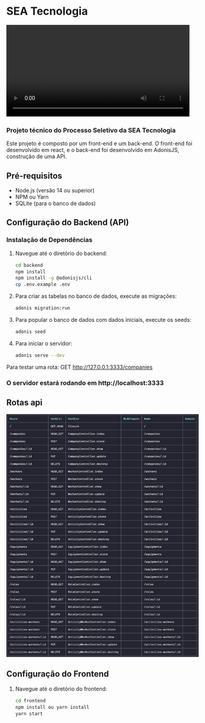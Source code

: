 # SEA Tecnologia

<video width="auto" height="240" controls>
  <source src="./frontend/images/navegacao.webm" type="video/webm">
  Seu navegador não suporta o elemento de vídeo.
</video>

### Projeto técnico do Processo Seletivo da SEA Tecnologia

Este projeto é composto por um front-end e um back-end. O front-end foi desenvolvido em react, e o back-end foi
desenvolvido em AdonisJS, construção de uma API.

## Pré-requisitos

- Node.js (versão 14 ou superior)
- NPM ou Yarn
- SQLite (para o banco de dados)

## Configuração do Backend (API)

### Instalação de Dependências

1. Navegue até o diretório do backend:
   ```sh
   cd backend
   npm install
   npm install -g @adonisjs/cli
   cp .env.example .env
   ```

2. Para criar as tabelas no banco de dados, execute as migrações:

   ```sh 
   adonis migration:run
   ```
3. Para popular o banco de dados com dados iniciais, execute os seeds:
    ```sh 
    adonis seed 
    ```
4. Para iniciar o servidor:
   ```sh 
   adonis serve --dev
   ```
Para testar uma rota: GET http://127.0.0.1:3333/companies   

### O servidor estará rodando em http://localhost:3333

## Rotas api

![](./frontend/images/routes.png)

## Configuração do Frontend

1. Navegue até o diretório do frontend:

   ```sh 
   cd frontend
   npm install ou yarn install
   yarn start
   ```

